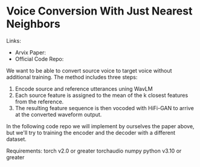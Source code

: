 # Voice Conversion With Just Nearest Neighbors
Links:
- Arvix Paper:
- Official Code Repo:

We want to be able to convert source voice to target voice without additional training.
The method includes three steps:
1. Encode source and reference utterances uning WavLM
2. Each source feature is assigned to the mean of the k closest features from the reference.
3. The resulting feature sequence is then vocoded with HiFi-GAN to arrive at the converted waveform output.

In the following code repo we will implement by ourselves the paper above, but we'll try to training the encoder and the decoder with a different dataset.


Requirements:
torch v2.0 or greater
torchaudio
numpy
python v3.10 or greater
